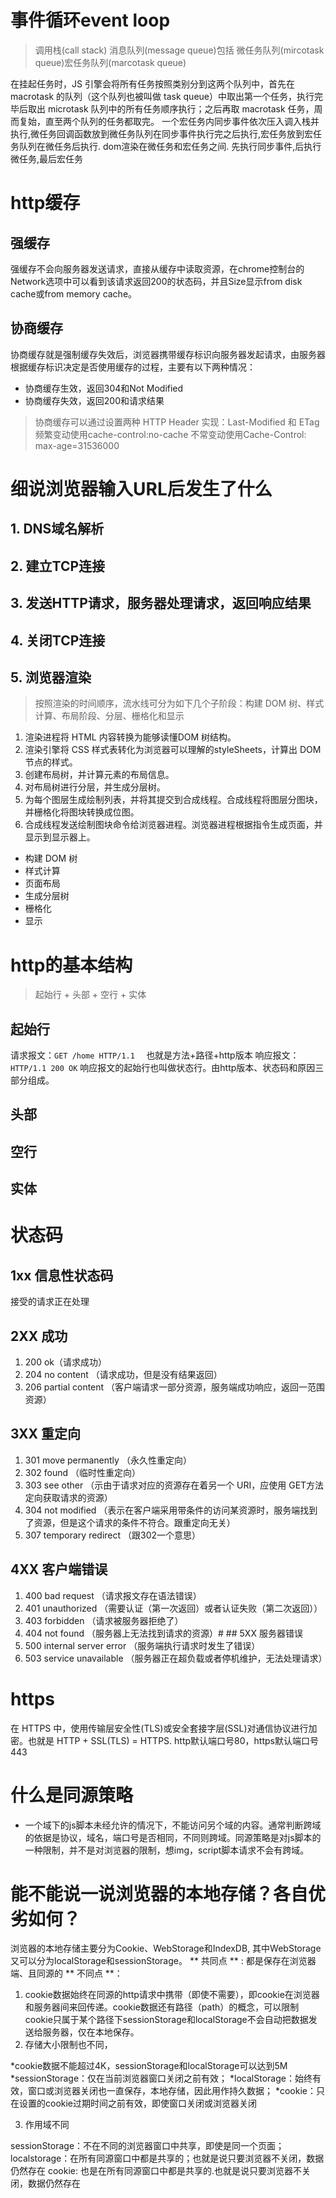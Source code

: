 # 事件循环event loop
> 调用栈(call stack)   消息队列(message queue)包括 
微任务队列(mircotask queue)宏任务队列(marcotask queue)

在挂起任务时，JS 引擎会将所有任务按照类别分到这两个队列中，首先在 macrotask 的队列（这个队列也被叫做 task queue）中取出第一个任务，执行完毕后取出 microtask 队列中的所有任务顺序执行；之后再取 macrotask 任务，周而复始，直至两个队列的任务都取完。
一个宏任务内同步事件依次压入调入栈并执行,微任务回调函数放到微任务队列在同步事件执行完之后执行,宏任务放到宏任务队列在微任务后执行. dom渲染在微任务和宏任务之间.
先执行同步事件,后执行微任务,最后宏任务
# http缓存
## 强缓存

强缓存不会向服务器发送请求，直接从缓存中读取资源，在chrome控制台的Network选项中可以看到该请求返回200的状态码，并且Size显示from disk cache或from memory cache。

## 协商缓存
协商缓存就是强制缓存失效后，浏览器携带缓存标识向服务器发起请求，由服务器根据缓存标识决定是否使用缓存的过程，主要有以下两种情况：
* 协商缓存生效，返回304和Not Modified
* 协商缓存失效，返回200和请求结果

>协商缓存可以通过设置两种 HTTP Header 实现：Last-Modified 和 ETag 
频繁变动使用cache-control:no-cache
不常变动使用Cache-Control: max-age=31536000

# 细说浏览器输入URL后发生了什么
## 1. DNS域名解析
## 2. 建立TCP连接
## 3. 发送HTTP请求，服务器处理请求，返回响应结果
## 4. 关闭TCP连接
## 5. 浏览器渲染
> 按照渲染的时间顺序，流水线可分为如下几个子阶段：构建 DOM 树、样式计算、布局阶段、分层、栅格化和显示
1. 渲染进程将 HTML 内容转换为能够读懂DOM 树结构。
2. 渲染引擎将 CSS 样式表转化为浏览器可以理解的styleSheets，计算出 DOM 节点的样式。
3. 创建布局树，并计算元素的布局信息。
4. 对布局树进行分层，并生成分层树。
5. 为每个图层生成绘制列表，并将其提交到合成线程。合成线程将图层分图块，并栅格化将图块转换成位图。
6. 合成线程发送绘制图块命令给浏览器进程。浏览器进程根据指令生成页面，并显示到显示器上。

* 构建 DOM 树
* 样式计算
* 页面布局
* 生成分层树
* 栅格化
* 显示

# http的基本结构
> 起始行 + 头部 + 空行 + 实体
## 起始行
请求报文：`GET /home HTTP/1.1  ` 也就是方法+路径+http版本
响应报文：`HTTP/1.1 200 OK`  响应报文的起始行也叫做状态行。由http版本、状态码和原因三部分组成。

## 头部
## 空行
## 实体

# 状态码
## 1xx 信息性状态码
接受的请求正在处理

## 2XX 成功
1. 200 ok（请求成功）
2. 204 no content （请求成功，但是没有结果返回）
3. 206 partial content （客户端请求一部分资源，服务端成功响应，返回一范围资源）

## 3XX 重定向
1. 301 move permanently （永久性重定向）
2. 302 found （临时性重定向）
3. 303 see other （示由于请求对应的资源存在着另一个 URI，应使用 GET方法定向获取请求的资源）
4. 304 not modified （表示在客户端采用带条件的访问某资源时，服务端找到了资源，但是这个请求的条件不符合。跟重定向无关）
5. 307 temporary redirect （跟302一个意思）
## 4XX 客户端错误
1. 400 bad request （请求报文存在语法错误）
2. 401 unauthorized （需要认证（第一次返回）或者认证失败（第二次返回））
3. 403 forbidden （请求被服务器拒绝了）
4. 404 not found （服务器上无法找到请求的资源）# ## 5XX 服务器错误
1. 500 internal server error （服务端执行请求时发生了错误）
2. 503 service unavailable （服务器正在超负载或者停机维护，无法处理请求）

# https
在 HTTPS 中，使用传输层安全性(TLS)或安全套接字层(SSL)对通信协议进行加密。也就是 HTTP + SSL(TLS) = HTTPS.
http默认端口号80，https默认端口号443

# 什么是同源策略
* 一个域下的js脚本未经允许的情况下，不能访问另个域的内容。通常判断跨域的依据是协议，域名，端口号是否相同，不同则跨域。同源策略是对js脚本的一种限制，并不是对浏览器的限制，想img，script脚本请求不会有跨域。

# 能不能说一说浏览器的本地存储？各自优劣如何？
浏览器的本地存储主要分为Cookie、WebStorage和IndexDB, 其中WebStorage又可以分为localStorage和sessionStorage。
** 共同点 ** : 都是保存在浏览器端、且同源的
** 不同点 **： 

1. cookie数据始终在同源的http请求中携带（即使不需要），即cookie在浏览器和服务器间来回传递。cookie数据还有路径（path）的概念，可以限制cookie只属于某个路径下sessionStorage和localStorage不会自动把数据发送给服务器，仅在本地保存。
2. 存储大小限制也不同，


*cookie数据不能超过4K，sessionStorage和localStorage可以达到5M
*sessionStorage：仅在当前浏览器窗口关闭之前有效；
*localStorage：始终有效，窗口或浏览器关闭也一直保存，本地存储，因此用作持久数据；
*cookie：只在设置的cookie过期时间之前有效，即使窗口关闭或浏览器关闭

3. 作用域不同

sessionStorage：不在不同的浏览器窗口中共享，即使是同一个页面；
localstorage：在所有同源窗口中都是共享的；也就是说只要浏览器不关闭，数据仍然存在
cookie: 也是在所有同源窗口中都是共享的.也就是说只要浏览器不关闭，数据仍然存在
